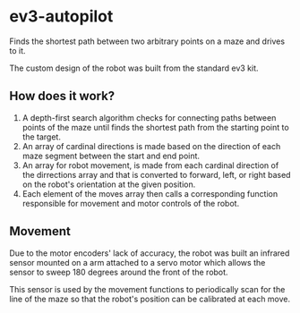 # ev3-autopilot
Finds the shortest path between two arbitrary points on a maze and drives to it.

The custom design of the robot was built from the standard ev3 kit.

## How does it work?
1. A depth-first search algorithm checks for connecting paths between points of the maze until finds the shortest path from the starting point to the target.
2.  An array of cardinal directions is made based on the direction of each maze segment between the start and end point.
3.  An array for robot movement, is made from each cardinal direction of the dirrections array and that is converted to forward, left, or right based on the robot's orientation at the given position.
4.  Each element of the moves array then calls a corresponding function responsible for movement and motor controls of the robot.

## Movement

Due to the motor encoders' lack of accuracy, the robot was built an infrared sensor mounted on a arm attached to a servo motor which allows the sensor to sweep 180 degrees around the front of the robot.

This sensor is used by the movement functions to periodically scan for the line of the maze so that the robot's position can be calibrated at each move.
